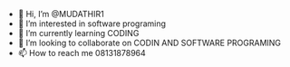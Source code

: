 - 👋 Hi, I’m @MUDATHIR1
- 👀 I’m interested in software programing 
- 🌱 I’m currently learning CODING
- 💞️ I’m looking to collaborate on CODIN AND SOFTWARE PROGRAMING
- 📫 How to reach me 08131878964

<!---
MUDATHIR1/MUDATHIR1 is a ✨ special ✨ repository because its `README.md` (this file) appears on your GitHub profile.
You can click the Preview link to take a look at your changes.
--->
